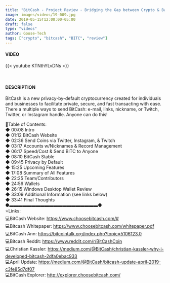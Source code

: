 ```yaml
---
title: "BitCash - Project Review - Bridging the Gap between Crypto & Banking?"
image: images/videos/19-009.jpg
date: 2019-05-15T12:00:00-05:00
draft: false
type: "videos"
author: Goose-Tech
tags: ["crypto", "bitcash", "BITC", "review"]
---
```


#### VIDEO

{{< youtube KTNthYLvDNs >}}

&nbsp;

#### DESCRIPTION

BitCash is a new privacy-by-default cryptocurrency created for individuals and businesses to facilitate private, secure, and fast transacting with ease. There a multiple ways to send BitCash: e-mail, links, nickname, or Twitch, Twitter, or Instagram handle. Anyone can do this!

📘Table of Contents:  
◆ 00:08 Intro  
◆ 01:12 BitCash Website  
◆ 02:36 Send Coins via Twitter, Instagram, & Twitch  
◆ 03:17 Accounts w/Nicknames & Record Management  
◆ 06:17 Speed/Cost & Send BITC to Anyone  
◆ 08:10 BitCash Stable  
◆ 09:45 Privacy by Default  
◆ 15:25 Upcoming Features  
◆ 17:08 Summary of All Features  
◆ 22:25 Team/Contributors  
◆ 24:56 Wallets  
◆ 26:15 Windows Desktop Wallet Review  
◆ 33:09 Additional Information (see links below)  
◆ 33:41 Final Thoughts  
●▬▬▬▬▬▬▬▬▬▬▬▬▬▬▬▬▬▬▬▬●  
⭐Links:  
💻BitCash Website: https://www.choosebitcash.com/#  
💻Bitcash Whitepaper: https://www.choosebitcash.com/whitepaper.pdf  
💻BitCash Ann: https://bitcointalk.org/index.php?topic=5106123.0  
💻Bitcash Reddit: https://www.reddit.com/r/BitCashCoin  
💻Christian Kassler: https://medium.com/@BitCash/christian-kassler-why-i-developed-bitcash-2dfa0ebac933  
💻April Update: https://medium.com/@BitCash/bitcash-update-april-2019-c3fe85d7df07  
💻BitCash Explorer: http://explorer.choosebitcash.com/  